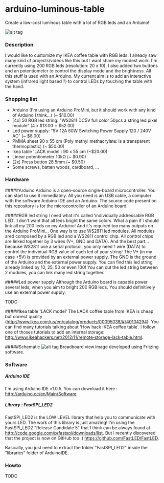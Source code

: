 arduino-luminous-table
======================
Create a low-cost luminous table with a lot of RGB leds and an Arduino!


![alt tag](https://github.com/neuronalmotion/arduino-luminous-table/raw/master/img/20131202_143621.jpg)


### Description
I would like to customize my IKEA coffee table with RGB leds. I already saw many kind of projects/videos like this but I want share my modest work. I'm currently using 200 RGB leds (resolution: 20 x 10). I also added two buttons and an potentiometer to control the display mode and the brightness. All this stuff is used with an Arduino. My current aim is to add an interactive system (infrared light based ?) to control LEDs by touching the table with the hand.


### Shopping list
* Arduino (I'm using an Arduino ProMini, but it should work with any kind of Arduino I think...) (~ $10.00)
* [4x] 50 RGB led string: "WS2811 DC5V full color 50pcs a string led pixel module" (4 x $13.00 = $52.00)
* Led power supply: "5V 12A 60W Switching Power Supply 120 / 240V AC" (~ $8.00)
* PMMA sheet 90 x 55 cm (Poly methyl methacrylate: is a transparent thermoplastic) (~ $50.00)
* Ikea table 'LACK model': 90 x 55 cm (~$20.00)
* Linear potentiometer 10kΩ (~ $0.90)
* [2x] Press button 28.5mm (~ $0.50)
* Some screws, batten woods, cardboard, ...

### Hardware

#####Arduino
Arduino is a open-source single-board microcontroller. You can start to use it immediately. All you need is an USB cable, a computer with the software Arduino IDE and an Arduino. The source code present on this repository is for the microcontroller of an Arduino board.

#####RGB led string
I need what it's called 'individually addressable RGB LED'. I don't want that all leds bright the same colors. What a pain if I should link all my 200 leds on my Arduino! And it's required too many outputs on the Arduino ProMini... One way is to use WS2811 led modules. All modules ared composed by a RGB led and a WS2811 control chip. All control chips are linked together by 3 wires (V+, GND and DATA). And the best part... because WS2811 use a serial protocol, you only need 1 wire (DATA) to control the individual RGB value of each led of your string! The V+ (in my case +5V) is provided by an external power supply. The GND is the ground of the Arduino and the external power supply. You can find this led string already linked by 10, 25, 50 or even 100! You can cut the led string between 2 modules, you can link many led string together.

#####Led power supply
Although the Arduino board is capable power several leds, when you aim to bright 200 RGB leds. You should definitively use an external power supply.

TODO

#####Ikea table 'LACK model'
The LACK coffee table from IKEA is cheap but correct quality (http://www.ikea.com/us/en/catalog/products/00095036/#/40104294). You can find many tutorials talking about 'How hack IKEA coffee table'. I follow one of thoses tutorials to add an internal storage: http://www.ikeahackers.net/2012/11/remote-storage-lack-table.html.

#####Schematic
![alt tag](https://github.com/neuronalmotion/arduino-luminous-table/raw/master/schematic/schematic_v02-breadboard-promini.png)
Breadboard view image developed using Fritzing software.

### Software

##### Arduino IDE
I'm using Arduino IDE v1.0.5. You can download it here : http://arduino.cc/en/Main/Software

##### Library : FastSPI_LED2
FastSPI_LED2 is the LOW LEVEL library that help you to communicate with yours LED. The work of this library is just amazing! I'm using the FastSPI_LED2 "Release Candidate 5" that I think can be always found at http://code.google.com/p/fastspi/downloads/list. But I recently discovered that the project is now on GitHub too :) https://github.com/FastLED/FastLED.

Basically, you just need to extract the folder "FastSPI_LED2" inside the "libraries" folder of ArduinoIDE.


### Howto
TODO
